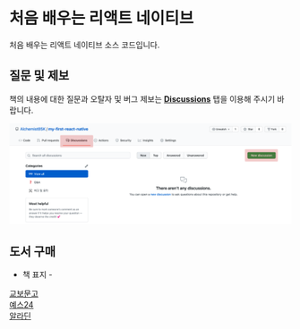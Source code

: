 # 처음 배우는 리액트 네이티브

처음 배우는 리액트 네이티브 소스 코드입니다.

## 질문 및 제보

책의 내용에 대한 질문과 오탈자 및 버그 제보는 **[Discussions](https://github.com/Alchemist85K/my-first-react-native/discussions)** 탭을 이용해 주시기 바랍니다.

![Discussions](https://github.com/Alchemist85K/my-first-react-native/blob/main/.github/img/Discussions.png)

## 도서 구매

- 책 표지 -

[교보문고]()  
[예스24]()  
[알라딘]()
